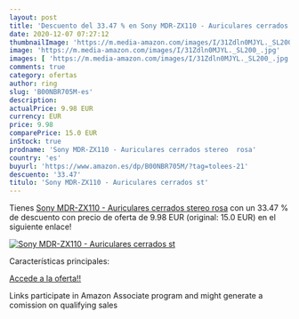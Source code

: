 ```yaml
---
layout: post
title: 'Descuento del 33.47 % en Sony MDR-ZX110 - Auriculares cerrados st'
date: 2020-12-07 07:27:12
thumbnailImage: 'https://m.media-amazon.com/images/I/31Zdln0MJYL._SL200_.jpg'
image: 'https://m.media-amazon.com/images/I/31Zdln0MJYL._SL200_.jpg'
images: [ 'https://m.media-amazon.com/images/I/31Zdln0MJYL._SL200_.jpg' ]
comments: true
category: ofertas
author: ring
slug: 'B00NBR705M-es'
description:
actualPrice: 9.98 EUR
currency: EUR
price: 9.98
comparePrice: 15.0 EUR
inStock: true
prodname: 'Sony MDR-ZX110 - Auriculares cerrados stereo  rosa'
country: 'es'
buyurl: 'https://www.amazon.es/dp/B00NBR705M/?tag=tolees-21'
descuento: '33.47'
titulo: 'Sony MDR-ZX110 - Auriculares cerrados st'
---
```


Tienes [Sony MDR-ZX110 - Auriculares cerrados stereo  rosa](https://www.amazon.es/dp/B00NBR705M/?tag=tolees-21) con un 33.47 % de descuento con precio de oferta de 9.98 EUR (original: 15.0 EUR) en el siguiente enlace!

[![Sony MDR-ZX110 - Auriculares cerrados st](https://m.media-amazon.com/images/I/31Zdln0MJYL._SL200_.jpg)](https://www.amazon.es/dp/B00NBR705M/?tag=tolees-21)

Características principales:


[Accede a la oferta!!](https://www.amazon.es/dp/B00NBR705M/?tag=tolees-21)

Links participate in Amazon Associate program and might generate a comission on qualifying sales


